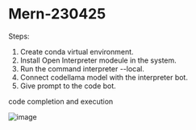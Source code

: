 # Mern-230425

Steps:
1. Create conda virtual environment.
2. Install Open Interpreter modeule in the system.
3. Run the command interpreter --local.
4. Connect codellama model with the interpreter bot.
5. Give prompt to the code bot.

code completion and execution

![image](https://github.com/SiddhiNKabra/Mern-230425/assets/71878431/59e0ca84-f78a-4c42-9047-e7773df5e639)

